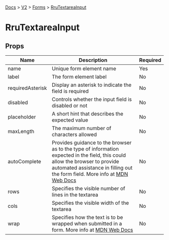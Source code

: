 [Docs](/) > [V2](/docs/v2/get-started) > [Forms](/docs/v2/components/RruForm) > [RruTextareaInput](/docs/v2/components/RruTextareaInput)

# RruTextareaInput

## Props

| Name             | Description                                                                                                                                                                                                                                                                              | Required |
| ---------------- | ---------------------------------------------------------------------------------------------------------------------------------------------------------------------------------------------------------------------------------------------------------------------------------------- | -------- |
| name             | Unique form element name                                                                                                                                                                                                                                                                 | Yes      |
| label            | The form element label                                                                                                                                                                                                                                                                   | No       |
| requiredAsterisk | Display an asterisk to indicate the field is required                                                                                                                                                                                                                                    | No       |
| disabled         | Controls whether the input field is disabled or not                                                                                                                                                                                                                                      | No       |
| placeholder      | A short hint that describes the expected value                                                                                                                                                                                                                                           | No       |
| maxLength        | The maximum number of characters allowed                                                                                                                                                                                                                                                 | No       |
| autoComplete     | Provides guidance to the browser as to the type of information expected in the field, this could allow the browser to provide automated assistance in filling out the form field. More info at [MDN Web Docs](https://developer.mozilla.org/en-US/docs/Web/HTML/Attributes/autocomplete) | No       |
| rows             | Specifies the visible number of lines in the textarea                                                                                                                                                                                                                                    | No       |
| cols             | Specifies the visible width of the textarea                                                                                                                                                                                                                                              | No       |
| wrap             | Specifies how the text is to be wrapped when submitted in a form. More info at [MDN Web Docs](https://developer.mozilla.org/en-US/docs/Web/HTML/Element/textarea#attr-wrap)                                                                                                              | No       |
